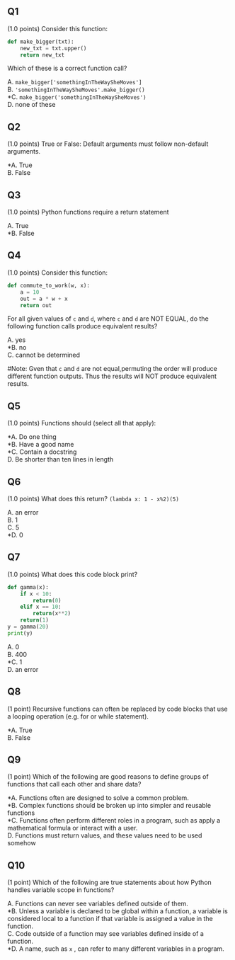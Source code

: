## Q1 

(1.0 points) Consider this function:

```python
def make_bigger(txt):
	new_txt = txt.upper()
    return new_txt
```

Which of these is a correct function call?

A. `make_bigger['somethingInTheWaySheMoves']` \
B. `'somethingInTheWaySheMoves'.make_bigger()` \
*C. `make_bigger('somethingInTheWaySheMoves')` \
D. none of these 


## Q2 

(1.0 points) True or False: Default arguments must follow non-default arguments.

*A. True \
B. False

## Q3

(1.0 points) Python functions require a return statement

A. True \
*B. False

## Q4

(1.0 points) Consider this function:  

```python
def commute_to_work(w, x):
    a = 10
    out = a * w + x
    return out
```

For all given values of `c` and `d`, where `c` and `d` are NOT EQUAL, do the following function calls produce equivalent results?

A. yes \
*B. no \
C. cannot be determined 

#Note: Gven that `c` and `d` are not equal,permuting the order will produce different function outputs. Thus the results will NOT produce equivalent results. 

## Q5

(1.0 points) Functions should (select all that apply):

*A. Do one thing \
*B. Have a good name \
*C. Contain a docstring \
D. Be shorter than ten lines in length


## Q6

(1.0 points) What does this return? `(lambda x: 1 - x%2)(5)`

A. an error\
B. 1\
C. 5\
*D. 0

## Q7

(1.0 points) What does this code block print?  

```python
def gamma(x):
    if x < 10:
        return(0)
    elif x == 10:
        return(x**2)
    return(1)
y = gamma(20)
print(y)
```

A. 0 \
B. 400 \
*C. 1 \
D. an error 


## Q8 

(1 point) Recursive functions can often be replaced by code blocks that use a looping operation (e.g. for or while statement).

*A. True \
B. False

## Q9

(1 point) Which of the following are good reasons to define groups of functions that call each other and share data?

*A. Functions often are designed to solve a common problem.\
*B. Complex functions should be broken up into simpler and reusable functions \
*C. Functions often perform different roles in a program, such as apply a mathematical formula or interact with a user. \
D. Functions must return values, and these values need to be used somehow

## Q10

(1 point) Which of the following are true statements about how Python handles variable scope in functions?

A. Functions can never see variables defined outside of them.\
*B. Unless a variable is declared to be global within a function, a variable is considered local to a function if that variable is assigned a
value in the function. \
C. Code outside of a function may see variables defined inside of a function. \
*D. A name, such as `x` , can refer to many different variables in a program.


